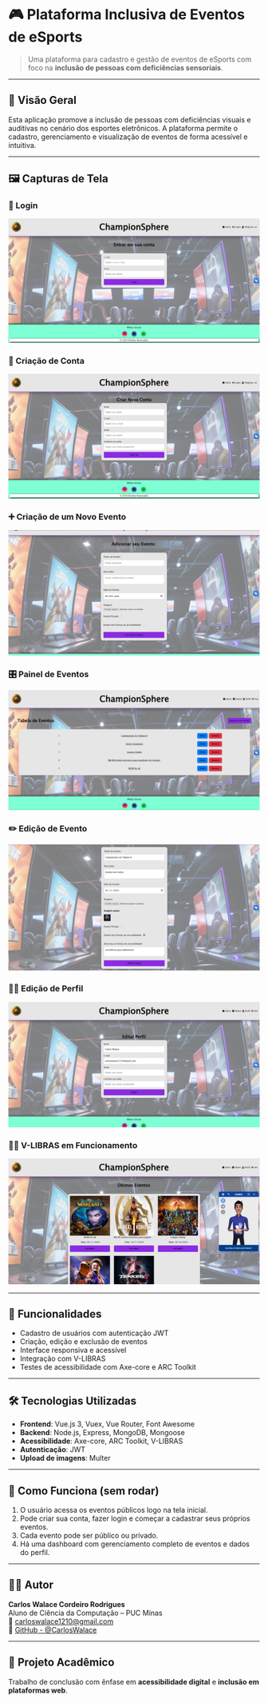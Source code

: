 # 🎮 Plataforma Inclusiva de Eventos de eSports

> Uma plataforma para cadastro e gestão de eventos de eSports com foco na **inclusão de pessoas com deficiências sensoriais**.

---

## 🧠 Visão Geral

Esta aplicação promove a inclusão de pessoas com deficiências visuais e auditivas no cenário dos esportes eletrônicos. A plataforma permite o cadastro, gerenciamento e visualização de eventos de forma acessível e intuitiva.

---

## 🖼️ Capturas de Tela

### 🔐 Login

![Login](./assets/Login.png)

### 📝 Criação de Conta

![Criação de Conta](./assets/Criacao-de-Conta.png)

### ➕ Criação de um Novo Evento

![Criação de um Novo Evento](./assets/Criacao-de-um-Novo-Evento.png)

### 🎛️ Painel de Eventos

![Painel de Eventos](./assets/Painel-de-Eventos.png)

### ✏️ Edição de Evento

![Edição de Evento](./assets/Edicao-de-Eventos.png)

### 🙋‍♂️ Edição de Perfil

![Edição de Perfil](./assets/Edicao-de-Perfil.png)

### 🧏‍♂️ V-LIBRAS em Funcionamento

![V-LIBRAS funcionando](./assets/V-LIBRAS-funcionando.png)

---

## 🚀 Funcionalidades

- Cadastro de usuários com autenticação JWT
- Criação, edição e exclusão de eventos
- Interface responsiva e acessível
- Integração com V-LIBRAS
- Testes de acessibilidade com Axe-core e ARC Toolkit

---

## 🛠️ Tecnologias Utilizadas

- **Frontend**: Vue.js 3, Vuex, Vue Router, Font Awesome
- **Backend**: Node.js, Express, MongoDB, Mongoose
- **Acessibilidade**: Axe-core, ARC Toolkit, V-LIBRAS
- **Autenticação**: JWT
- **Upload de imagens**: Multer

---

## 🧭 Como Funciona (sem rodar)

1. O usuário acessa os eventos públicos logo na tela inicial.
2. Pode criar sua conta, fazer login e começar a cadastrar seus próprios eventos.
3. Cada evento pode ser público ou privado.
4. Há uma dashboard com gerenciamento completo de eventos e dados do perfil.

---

## 👨‍💻 Autor

**Carlos Walace Cordeiro Rodrigues**  
Aluno de Ciência da Computação – PUC Minas  
📧 carloswalace1210@gmail.com  
🔗 [GitHub - @CarlosWalace](https://github.com/CarlosWalace)

---

## 📝 Projeto Acadêmico

Trabalho de conclusão com ênfase em **acessibilidade digital** e **inclusão em plataformas web**.
